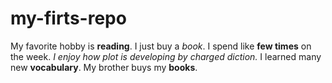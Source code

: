 # my-firts-repo
 My favorite hobby is **reading**.
 I just buy a *book*.
 I spend like **few times** on the week.
 *I enjoy how plot is developing by charged diction.*
 I learned many new **vocabulary**.
 My brother buys my **books**.
